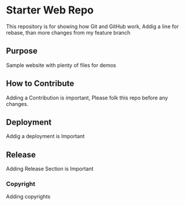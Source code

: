 # Starter Web Repo

This repository is for showing how Git and GitHub work, Addig a line for rebase, than more changes from my feature branch

## Purpose

Sample website with plenty of files for demos

## How to Contribute

Adding a Contribution is important, Please folk this repo before any changes.

## Deployment

Addig a deployment is Important 

## Release

Adding Release Section is Important

### Copyright

Adding copyrights 